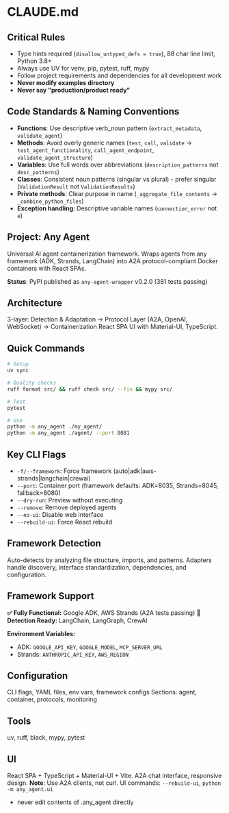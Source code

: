 # CLAUDE.md

## Critical Rules
- Type hints required (`disallow_untyped_defs = true`), 88 char line limit, Python 3.8+
- Always use UV for venv, pip, pytest, ruff, mypy
- Follow project requirements and dependencies for all development work
- **Never modify examples directory**
- **Never say "production/product ready"**

## Code Standards & Naming Conventions
- **Functions**: Use descriptive verb_noun pattern (`extract_metadata`, `validate_agent`)
- **Methods**: Avoid overly generic names (`test`, `call`, `validate` → `test_agent_functionality`, `call_agent_endpoint`, `validate_agent_structure`)
- **Variables**: Use full words over abbreviations (`description_patterns` not `desc_patterns`)
- **Classes**: Consistent noun patterns (singular vs plural) - prefer singular (`ValidationResult` not `ValidationResults`)
- **Private methods**: Clear purpose in name (`_aggregate_file_contents` → `_combine_python_files`)
- **Exception handling**: Descriptive variable names (`connection_error` not `e`)

## Project: Any Agent
Universal AI agent containerization framework. Wraps agents from any framework (ADK, Strands, LangChain) into A2A protocol-compliant Docker containers with React SPAs.

**Status**: PyPI published as `any-agent-wrapper` v0.2.0 (381 tests passing)

## Architecture
3-layer: Detection & Adaptation → Protocol Layer (A2A, OpenAI, WebSocket) → Containerization
React SPA UI with Material-UI, TypeScript.

## Quick Commands
```bash
# Setup
uv sync

# Quality checks
ruff format src/ && ruff check src/ --fix && mypy src/

# Test
pytest

# Use
python -m any_agent ./my_agent/
python -m any_agent ./agent/ --port 8081
```

## Key CLI Flags
- `-f/--framework`: Force framework (auto|adk|aws-strands|langchain|crewai)
- `--port`: Container port (framework defaults: ADK=8035, Strands=8045, fallback=8080)
- `--dry-run`: Preview without executing
- `--remove`: Remove deployed agents
- `--no-ui`: Disable web interface
- `--rebuild-ui`: Force React rebuild

## Framework Detection
Auto-detects by analyzing file structure, imports, and patterns. Adapters handle discovery, interface standardization, dependencies, and configuration.

## Framework Support
**✅ Fully Functional:** Google ADK, AWS Strands (A2A tests passing)
**🔄 Detection Ready:** LangChain, LangGraph, CrewAI

**Environment Variables:**
- ADK: `GOOGLE_API_KEY`, `GOOGLE_MODEL`, `MCP_SERVER_URL`
- Strands: `ANTHROPIC_API_KEY`, `AWS_REGION`


## Configuration
CLI flags, YAML files, env vars, framework configs
Sections: agent, container, protocols, monitoring

## Tools
uv, ruff, black, mypy, pytest

## UI
React SPA + TypeScript + Material-UI + Vite. A2A chat interface, responsive design.
**Note**: Use A2A clients, not curl. UI commands: `--rebuild-ui`, `python -m any_agent.ui`
- never edit contents of .any_agent directly